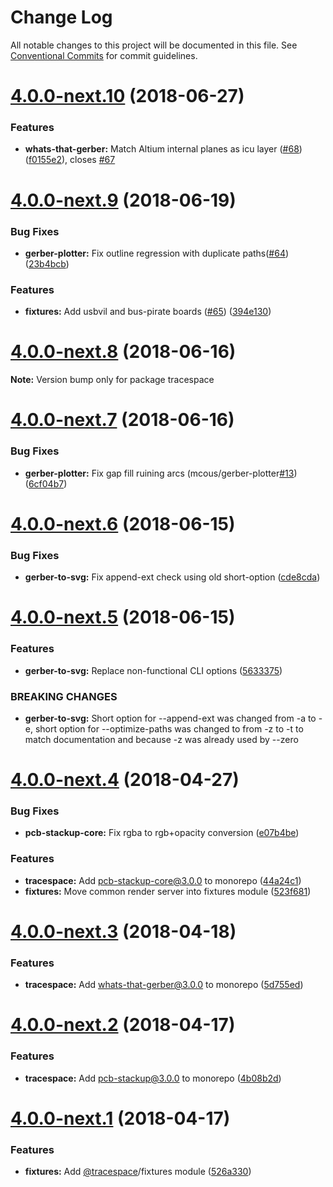 # Change Log

All notable changes to this project will be documented in this file.
See [Conventional Commits](https://conventionalcommits.org) for commit guidelines.

<a name="4.0.0-next.10"></a>
# [4.0.0-next.10](https://github.com/tracespace/tracespace/compare/v4.0.0-next.9...v4.0.0-next.10) (2018-06-27)


### Features

* **whats-that-gerber:** Match Altium internal planes as icu layer ([#68](https://github.com/tracespace/tracespace/issues/68)) ([f0155e2](https://github.com/tracespace/tracespace/commit/f0155e2)), closes [#67](https://github.com/tracespace/tracespace/issues/67)





<a name="4.0.0-next.9"></a>
# [4.0.0-next.9](https://github.com/tracespace/tracespace/compare/v4.0.0-next.8...v4.0.0-next.9) (2018-06-19)


### Bug Fixes

* **gerber-plotter:** Fix outline regression with duplicate paths([#64](https://github.com/tracespace/tracespace/issues/64)) ([23b4bcb](https://github.com/tracespace/tracespace/commit/23b4bcb))


### Features

* **fixtures:** Add usbvil and bus-pirate boards ([#65](https://github.com/tracespace/tracespace/issues/65)) ([394e130](https://github.com/tracespace/tracespace/commit/394e130))





<a name="4.0.0-next.8"></a>
# [4.0.0-next.8](https://github.com/tracespace/tracespace/compare/v4.0.0-next.7...v4.0.0-next.8) (2018-06-16)

**Note:** Version bump only for package tracespace





<a name="4.0.0-next.7"></a>
# [4.0.0-next.7](https://github.com/tracespace/tracespace/compare/v4.0.0-next.6...v4.0.0-next.7) (2018-06-16)


### Bug Fixes

* **gerber-plotter:** Fix gap fill ruining arcs (mcous/gerber-plotter[#13](https://github.com/tracespace/tracespace/issues/13)) ([6cf04b7](https://github.com/tracespace/tracespace/commit/6cf04b7))





<a name="4.0.0-next.6"></a>
# [4.0.0-next.6](https://github.com/tracespace/tracespace/compare/v4.0.0-next.5...v4.0.0-next.6) (2018-06-15)


### Bug Fixes

* **gerber-to-svg:** Fix append-ext check using old short-option ([cde8cda](https://github.com/tracespace/tracespace/commit/cde8cda))





<a name="4.0.0-next.5"></a>
# [4.0.0-next.5](https://github.com/tracespace/tracespace/compare/v4.0.0-next.4...v4.0.0-next.5) (2018-06-15)


### Features

* **gerber-to-svg:** Replace non-functional CLI options ([5633375](https://github.com/tracespace/tracespace/commit/5633375))


### BREAKING CHANGES

* **gerber-to-svg:** Short option for --append-ext was changed from -a to
-e, short option for --optimize-paths was changed to from -z to -t to
match documentation and because -z was already used by --zero





<a name="4.0.0-next.4"></a>
# [4.0.0-next.4](https://github.com/tracespace/tracespace/compare/v4.0.0-next.3...v4.0.0-next.4) (2018-04-27)


### Bug Fixes

* **pcb-stackup-core:** Fix rgba to rgb+opacity conversion ([e07b4be](https://github.com/tracespace/tracespace/commit/e07b4be))


### Features

* **tracespace:** Add pcb-stackup-core@3.0.0 to monorepo ([44a24c1](https://github.com/tracespace/tracespace/commit/44a24c1))
* **fixtures:** Move common render server into fixtures module ([523f681](https://github.com/tracespace/tracespace/commit/523f681))





<a name="4.0.0-next.3"></a>
# [4.0.0-next.3](https://github.com/tracespace/tracespace/compare/v4.0.0-next.2...v4.0.0-next.3) (2018-04-18)


### Features

* **tracespace:** Add whats-that-gerber@3.0.0 to monorepo ([5d755ed](https://github.com/tracespace/tracespace/commit/5d755ed))





<a name="4.0.0-next.2"></a>
# [4.0.0-next.2](https://github.com/tracespace/tracespace/compare/v4.0.0-next.1...v4.0.0-next.2) (2018-04-17)

### Features

* **tracespace:** Add pcb-stackup@3.0.0 to monorepo ([4b08b2d](https://github.com/tracespace/tracespace/commit/4b08b2d))





<a name="4.0.0-next.1"></a>
# [4.0.0-next.1](https://github.com/tracespace/tracespace/compare/v4.0.0-next.0...v4.0.0-next.1) (2018-04-17)


### Features

* **fixtures:** Add [@tracespace](https://github.com/tracespace)/fixtures module ([526a330](https://github.com/tracespace/tracespace/commit/526a330))
